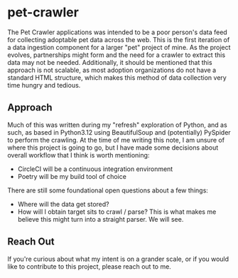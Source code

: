 # pet-crawler

The Pet Crawler applications was intended to be a poor person's data feed for collecting adoptable
pet data across the web. This is the first iteration of a data ingestion component for a larger
"pet" project of mine. As the project evolves, partnerships might form and the need for a crawler
to extract this data may not be needed. Additionally, it should be mentioned that this approach
is not scalable, as most adoption organizations do not have a standard HTML structure, which
makes this method of data collection very time hungry and tedious.

## Approach

Much of this was written during my "refresh" exploration of Python, and as such, as based in Python3.12
using BeautifulSoup and (potentially) PySpider to perform the crawling. At the time of me writing this
note, I am unsure of where this project is going to go, but I have made some decisions about overall
workflow that I think is worth mentioning:

* CircleCI will be a continuous integration environment
* Poetry will be my build tool of choice

There are still some foundational open questions about a few things:

* Where will the data get stored?
* How will I obtain target sits to crawl / parse? This is what makes me believe this might turn into a straight parser.
  We will see.

## Reach Out

If you're curious about what my intent is on a grander scale, or if you would like to contribute to this project, please
reach out to me.
